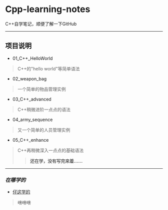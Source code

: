 # Cpp-learning-notes
C++自学笔记，顺便了解一下GitHub

-----

## 项目说明
* 01_C++_HelloWorld
> C++的"hello world"等简单语法
* 02_weapon_bag
> 一个简单的物品管理实例
* 03_C++_advanced
> C++稍微进阶一点点的语法
* 04_army_sequence
> 又一个简单的人员管理实例
* 05_C++_enhance
> C++再稍微深入一点点的基础语法
  >> __还在学，没有写完来着……__

-----
### _在哪学的_
* [仔这学的](https://www.bilibili.com/video/BV1et411b73Z?vd_source=17bd8b1bb0b1b1bf9cfe6344678a3319)
> ~~嗐嗐嗐~~
